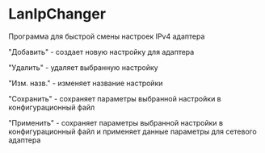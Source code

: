 # LanIpChanger

Программа для быстрой смены настроек IPv4 адаптера

"Добавить" - создает новую настройку для адаптера 

"Удалить" - удаляет выбранную настройку

"Изм. назв." - изменяет название настройки

"Сохранить" - сохраняет параметры выбранной настройки в конфигурационный файл

"Применить" - сохраняет параметры выбранной настройки в конфигурационный файл и применяет данные параметры для сетевого адаптера